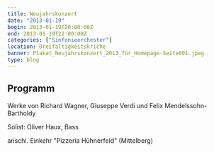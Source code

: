 ```yaml
---
title: Neujahrskonzert
date: "2013-01-19"
begin: 2013-01-19T20:00:00Z
end: 2013-01-19T22:00:00Z
categories: ["Sinfonieorchester"]
location: Dreifaltigkeitskriche
banner: Plakat_Neujahrskonzert_2013_für_Homepage-Seite001.jpeg
type: blog
---
```

## Programm

<p>Werke von Richard Wagner, Giuseppe Verdi und Felix Mendelssohn-Bartholdy</p>



<p>Solist: Oliver Haux, Bass</p>



<p>anschl. Einkehr &quot;Pizzeria H&uuml;hnerfeld&quot; (Mittelberg)</p>

